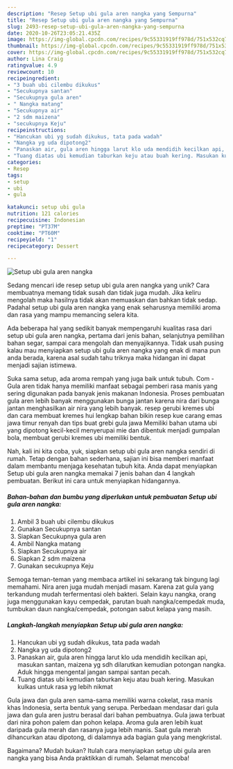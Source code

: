 ```yaml
---
description: "Resep Setup ubi gula aren nangka yang Sempurna"
title: "Resep Setup ubi gula aren nangka yang Sempurna"
slug: 2493-resep-setup-ubi-gula-aren-nangka-yang-sempurna
date: 2020-10-26T23:05:21.435Z
image: https://img-global.cpcdn.com/recipes/9c55331919ff978d/751x532cq70/setup-ubi-gula-aren-nangka-foto-resep-utama.jpg
thumbnail: https://img-global.cpcdn.com/recipes/9c55331919ff978d/751x532cq70/setup-ubi-gula-aren-nangka-foto-resep-utama.jpg
cover: https://img-global.cpcdn.com/recipes/9c55331919ff978d/751x532cq70/setup-ubi-gula-aren-nangka-foto-resep-utama.jpg
author: Lina Craig
ratingvalue: 4.9
reviewcount: 10
recipeingredient:
- "3 buah ubi cilembu dikukus"
- "Secukupnya santan"
- "Secukupnya gula aren"
- " Nangka matang"
- "Secukupnya air"
- "2 sdm maizena"
- "secukupnya Keju"
recipeinstructions:
- "Hancukan ubi yg sudah dikukus, tata pada wadah"
- "Nangka yg uda dipotong2"
- "Panaskan air, gula aren hingga larut klo uda mendidih kecilkan api, masukan santan, maizena yg sdh dilarutkan kemudian potongan nangka. Aduk hingga mengental jangan sampai santan pecah."
- "Tuang diatas ubi kemudian taburkan keju atau buah kering. Masukan kulkas untuk rasa yg lebih nikmat"
categories:
- Resep
tags:
- setup
- ubi
- gula

katakunci: setup ubi gula 
nutrition: 121 calories
recipecuisine: Indonesian
preptime: "PT37M"
cooktime: "PT60M"
recipeyield: "1"
recipecategory: Dessert

---
```



![Setup ubi gula aren nangka](https://img-global.cpcdn.com/recipes/9c55331919ff978d/751x532cq70/setup-ubi-gula-aren-nangka-foto-resep-utama.jpg)

Sedang mencari ide resep setup ubi gula aren nangka yang unik? Cara membuatnya memang tidak susah dan tidak juga mudah. Jika keliru mengolah maka hasilnya tidak akan memuaskan dan bahkan tidak sedap. Padahal setup ubi gula aren nangka yang enak seharusnya memiliki aroma dan rasa yang mampu memancing selera kita.

Ada beberapa hal yang sedikit banyak mempengaruhi kualitas rasa dari setup ubi gula aren nangka, pertama dari jenis bahan, selanjutnya pemilihan bahan segar, sampai cara mengolah dan menyajikannya. Tidak usah pusing kalau mau menyiapkan setup ubi gula aren nangka yang enak di mana pun anda berada, karena asal sudah tahu triknya maka hidangan ini dapat menjadi sajian istimewa.

Suka sama setup, ada aroma rempah yang juga baik untuk tubuh. Com - Gula aren tidak hanya memiliki manfaat sebagai pemberi rasa manis yang sering digunakan pada banyak jenis makanan Indonesia. Proses pembuatan gula aren lebih banyak menggunakan bunga jantan karena nira dari bunga jantan menghasilkan air nira yang lebih banyak. resep gerubi kremes ubi dan cara membuat kremes hui lengkap bahan bikin resep kue carang emas jawa timur renyah dan tips buat grebi gula jawa Memiliki bahan utama ubi yang dipotong kecil-kecil menyerupai mie dan dibentuk menjadi gumpalan bola, membuat gerubi kremes ubi memiliki bentuk.


Nah, kali ini kita coba, yuk, siapkan setup ubi gula aren nangka sendiri di rumah. Tetap dengan bahan sederhana, sajian ini bisa memberi manfaat dalam membantu menjaga kesehatan tubuh kita. Anda dapat menyiapkan Setup ubi gula aren nangka memakai 7 jenis bahan dan 4 langkah pembuatan. Berikut ini cara untuk menyiapkan hidangannya.

<!--inarticleads1-->

##### Bahan-bahan dan bumbu yang diperlukan untuk pembuatan Setup ubi gula aren nangka:

1. Ambil 3 buah ubi cilembu dikukus
1. Gunakan Secukupnya santan
1. Siapkan Secukupnya gula aren
1. Ambil  Nangka matang
1. Siapkan Secukupnya air
1. Siapkan 2 sdm maizena
1. Gunakan secukupnya Keju


Semoga teman-teman yang membaca artikel ini sekarang tak bingung lagi memahami. Nira aren juga mudah menjadi masam. Karena zat gula yang terkandung mudah terfermentasi oleh bakteri. Selain kayu nangka, orang juga menggunakan kayu cempedak, parutan buah nangka/cempedak muda, tumbukan daun nangka/cempedak, potongan sabut kelapa yang masih. 

<!--inarticleads2-->

##### Langkah-langkah menyiapkan Setup ubi gula aren nangka:

1. Hancukan ubi yg sudah dikukus, tata pada wadah
1. Nangka yg uda dipotong2
1. Panaskan air, gula aren hingga larut klo uda mendidih kecilkan api, masukan santan, maizena yg sdh dilarutkan kemudian potongan nangka. Aduk hingga mengental jangan sampai santan pecah.
1. Tuang diatas ubi kemudian taburkan keju atau buah kering. Masukan kulkas untuk rasa yg lebih nikmat


Gula jawa dan gula aren sama-sama memiliki warna cokelat, rasa manis khas Indonesia, serta bentuk yang serupa. Perbedaan mendasar dari gula jawa dan gula aren justru berasal dari bahan pembuatnya. Gula jawa terbuat dari nira pohon palem dan pohon kelapa. Aroma gula aren lebih kuat daripada gula merah dan rasanya juga lebih manis. Saat gula merah dihancurkan atau dipotong, di dalamnya ada bagian gula yang mengkristal. 

Bagaimana? Mudah bukan? Itulah cara menyiapkan setup ubi gula aren nangka yang bisa Anda praktikkan di rumah. Selamat mencoba!
